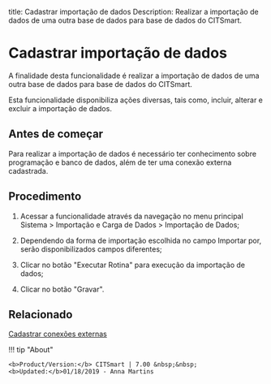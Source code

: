 title: Cadastrar importação de dados
Description: Realizar a importação de dados de uma outra base de dados para base de dados do CITSmart.
# Cadastrar importação de dados

A finalidade desta funcionalidade é realizar a importação de dados de uma outra
base de dados para base de dados do CITSmart.

Esta funcionalidade disponibiliza ações diversas, tais como, incluir, alterar e
excluir a importação de dados.

Antes de começar
--------------------

Para realizar a importação de dados é necessário ter conhecimento sobre
programação e banco de dados, além de ter uma conexão externa cadastrada.

Procedimento
----------------

1.  Acessar a funcionalidade através da navegação no menu principal Sistema \>
    Importação e Carga de Dados \> Importação de Dados;

2.  Dependendo da forma de importação escolhida no campo Importar por, serão
    disponibilizados campos diferentes;

3.  Clicar no botão "Executar Rotina" para execução da importação de dados;

4.  Clicar no botão "Gravar".


Relacionado
-------

[Cadastrar conexões externas](/pt-br/citsmart-7/platform-administration/database/register-external-connections.html)


!!! tip "About"

    <b>Product/Version:</b> CITSmart | 7.00 &nbsp;&nbsp;
    <b>Updated:</b>01/18/2019 - Anna Martins
